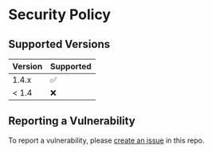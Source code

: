 # Security Policy

## Supported Versions

| Version | Supported          |
| ------- | ------------------ |
| 1.4.x   | :white_check_mark: |
| < 1.4   | :x:                |

## Reporting a Vulnerability

To report a vulnerability, please
[create an issue](https://github.com/integreat-io/integreat-transporter-http/issues)
in this repo.
